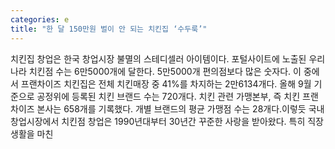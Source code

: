 ```yaml
---
categories: e
title: "한 달 150만원 벌이 안 되는 치킨집 ‘수두룩’"
---
```

치킨집 창업은 한국 창업시장 불멸의 스테디셀러 아이템이다. 포털사이트에 노출된 우리나라 치킨점 수는 6만5000개에 달한다. 5만5000개 편의점보다 많은 숫자다. 이 중에서 프랜차이즈 치킨집은 전체 치킨매장 중 41%를 차지하는 2만6134개다. 올해 9월 기준으로 공정위에 등록된 치킨 브랜드 수는 720개다. 치킨 관련 가맹본부, 즉 치킨 프랜차이즈 본사는 658개를 기록했다. 개별 브랜드의 평균 가맹점 수는 28개다.이렇듯 국내 창업시장에서 치킨점 창업은 1990년대부터 30년간 꾸준한 사랑을 받아왔다. 특히 직장생활을 마친